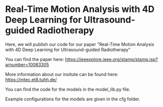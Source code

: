 # Real-Time Motion Analysis with 4D Deep Learning for Ultrasound-guided Radiotherapy

Here, we will publish our code for our paper "Real-Time Motion Analysis with 4D Deep
Learning for Ultrasound-guided Radiotherapy" 

You can find the paper here: https://ieeexplore.ieee.org/stamp/stamp.jsp?arnumber=10083305

More information about our insitute can be found here: https://mtec.et8.tuhh.de/

You can find the code for the models in the model_lib.py file. 

Example configurations for the models are given in the cfg folder. 

